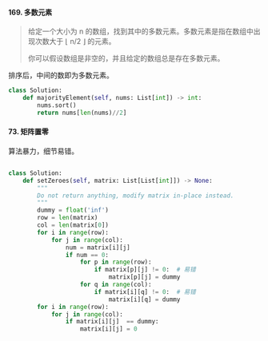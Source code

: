 #### 169. 多数元素

> 给定一个大小为 n 的数组，找到其中的多数元素。多数元素是指在数组中出现次数大于 ⌊ n/2 ⌋ 的元素。
>
> 你可以假设数组是非空的，并且给定的数组总是存在多数元素。

排序后，中间的数即为多数元素。

```python
class Solution:
    def majorityElement(self, nums: List[int]) -> int:
        nums.sort()
        return nums[len(nums)//2]
```

#### 73. 矩阵置零

算法暴力，细节易错。

```python

class Solution:
    def setZeroes(self, matrix: List[List[int]]) -> None:
        """
        Do not return anything, modify matrix in-place instead.
        """
        dummy = float('inf')
        row = len(matrix)
        col = len(matrix[0])
        for i in range(row):
            for j in range(col):
                num = matrix[i][j]
                if num == 0:
                    for p in range(row):
                        if matrix[p][j] != 0:  # 易错
                            matrix[p][j] = dummy
                    for q in range(col):
                        if matrix[i][q] != 0:  # 易错
                            matrix[i][q] = dummy
        for i in range(row):
            for j in range(col):
                if matrix[i][j]  == dummy:
                    matrix[i][j] = 0
```

